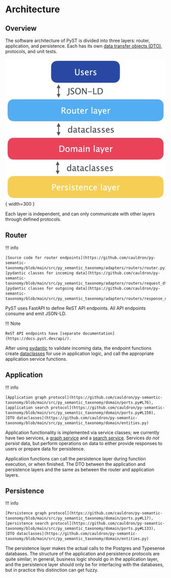 # Architecture

## Overview

The software architecture of PyST is divided into three layers: router, application, and persistence. Each has its own [data transfer objects (DTO)](https://en.wikipedia.org/wiki/Data_transfer_object), protocols, and unit tests.

![Architecture diagram with three layers and DTOs](img/architecture.png){ width=300 }

Each layer is independent, and can only communicate with other layers through defined protocols.

## Router

!!! info

    [Source code for router endpoints](https://github.com/cauldron/py-semantic-taxonomy/blob/main/src/py_semantic_taxonomy/adapters/routers/router.py), [pydantic classes for incoming data](https://github.com/cauldron/py-semantic-taxonomy/blob/main/src/py_semantic_taxonomy/adapters/routers/request_dto.py), [pydantic classes for outgoing data](https://github.com/cauldron/py-semantic-taxonomy/blob/main/src/py_semantic_taxonomy/adapters/routers/response_dto.py)

PyST uses FastAPI to define ReST API endpoints. All API endpoints consume and emit JSON-LD.

!!! Note

    ReST API endpoints have [separate documentation](https://docs.pyst.dev/api/).

After using [pydantic](https://docs.pydantic.dev/latest/) to validate incoming data, the endpoint functions create [dataclasses](https://docs.python.org/3/library/dataclasses.html) for use in application logic, and call the appropriate application service functions.

## Application

!!! info

    [Application graph protocol](https://github.com/cauldron/py-semantic-taxonomy/blob/main/src/py_semantic_taxonomy/domain/ports.py#L76), [application search protocol](https://github.com/cauldron/py-semantic-taxonomy/blob/main/src/py_semantic_taxonomy/domain/ports.py#L150), [DTO dataclasses](https://github.com/cauldron/py-semantic-taxonomy/blob/main/src/py_semantic_taxonomy/domain/entities.py)

Application functionality is implemented via service classes; we currently have two services, a [graph service](https://github.com/cauldron/py-semantic-taxonomy/blob/main/src/py_semantic_taxonomy/application/graph_service.py) and a [search service](https://github.com/cauldron/py-semantic-taxonomy/blob/main/src/py_semantic_taxonomy/application/search_service.py). Services _do not persist_ data, but perform operations on data to either provide responses to users or prepare data for persistence.

Application functions can call the persistence layer during function execution, or when finished. The DTO between the application and persistence layers and the same as between the router and application layers.

## Persistence

!!! info

    [Persistence graph protocol](https://github.com/cauldron/py-semantic-taxonomy/blob/main/src/py_semantic_taxonomy/domain/ports.py#L17), [persistence search protocol](https://github.com/cauldron/py-semantic-taxonomy/blob/main/src/py_semantic_taxonomy/domain/ports.py#L133), [DTO dataclasses](https://github.com/cauldron/py-semantic-taxonomy/blob/main/src/py_semantic_taxonomy/domain/entities.py)

The persistence layer makes the actual calls to the Postgres and Typesense databases. The structure of the application and persistence protocols are quite similar; in general, business logic should go in the application layer, and the persistence layer should only be for interfacing with the databases, but in practice this distinction can get fuzzy.
